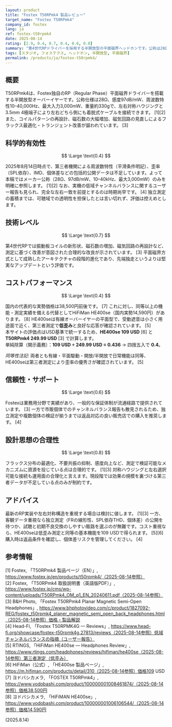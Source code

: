 ```yaml
---
layout: product
title: "Fostex T50RPmk4 製品レビュー"
target_name: "Fostex T50RPmk4"
company_id: fostex
lang: ja
ref: fostex-t50rpmk4
date: 2025-08-14
rating: [2.9, 0.4, 0.7, 0.4, 0.6, 0.8]
summary: "第4世代RPドライバーを採用する半開放型の平面磁界ヘッドホンです。公称は28Ω、97dB/mW、10–40kHz、最大入力3,000mW、対称ハウジングと3.5mm 4極端子を備えます。独立測定は現時点で乏しく、一部で個体差の指摘もあり、同等機能で安価かつ測定が充実した代替機の存在によりコストパフォーマンスは抑制されます。"
tags: [スタジオ, フォステクス, ヘッドホン, 半開放型, 平面磁界]
permalink: /products/ja/fostex-t50rpmk4/
---
```

## 概要

T50RPmk4は、Fostex独自のRP（Regular Phase）平面磁界ドライバーを搭載する半開放型オーバーイヤーです。公称仕様は28Ω、感度97dB/mW、周波数特性10–40,000Hz、最大入力3,000mW、重量約330gで、左右対称ハウジングと3.5mm 4極端子により左右どちら側にも着脱式ケーブルを接続できます。 [1][2] また、コイルパターンの再設計、磁石数の大幅増加、磁気回路の見直しによるフラックス最適化・トランジェント改善が謳われています。 [3]

## 科学的有効性

$$ \Large \text{0.4} $$

2025年8月14日時点で、第三者機関による周波数特性（平滑条件明記）、歪率（SPL依存）、IMD、個体差などの包括的公開データは不足しています。よって本稿ではメーカー公称（28Ω、97dB/mW、10–40kHz、最大3,000mW）のみを明確に参照します。 [1][2] なお、実機の低域チャンネルバランスに関するユーザー報告も見られ、完全な左右一致を前提とするのは時期尚早です。 [4] 独立測定の蓄積までは、可聴域での透明性を担保したとは言い切れず、評価は控えめとします。

## 技術レベル

$$ \Large \text{0.7} $$

第4世代RPでは振動板コイルの新形状、磁石数の増加、磁気回路の再設計など、測定に基づく改善が意図された合理的な改良が示されています。 [3] 平面磁界方式として成熟したアーキテクチャの段階的進化であり、先端独走というよりは堅実なアップデートという評価です。

## コストパフォーマンス

$$ \Large \text{0.4} $$

国内の代表的な実勢価格は38,500円前後です。 [7] これに対し、同等以上の機能・測定実績を備える代替としてHiFiMan HE400se（国内実勢14,590円）があります。 [8] HE400seは有線オーバーイヤーの平面型で、受動遮音は小さく用途面で近く、第三者測定で**低歪み**と良好な応答が確認されています。 [5]  
本サイトの評価点はUSD基準で統一するため、**HE400se 109 USD** [6] と **T50RPmk4 249.99 USD** [3] で計算します。  
単純除算（開示義務）：**109 USD ÷ 249.99 USD = 0.436** → 四捨五入で **0.4**。

*同等性注記:* 両者とも有線・平面駆動・開放/半開放で日常機能は同等、HE400seは第三者測定により歪率の優秀さが確認されています。 [5]

## 信頼性・サポート

$$ \Large \text{0.6} $$

Fostexは業務用分野で実績があり、一般的な保証体制が流通経路で提供されています。 [3] 一方で市販個体でのチャンネルバランス報告も散見されるため、独立測定や複数個体の検証が揃うまでは返品対応の良い販売店での購入を推奨します。 [4]

## 設計思想の合理性

$$ \Large \text{0.8} $$

フラックス分布の最適化、不要共振の抑制、感度向上など、測定で検証可能なメカニズムに資源を投じている点は合理的です。 [1][3] 対称ハウジングと左右選択可能な接続も運用面の合理化と言えます。現段階では効果の規模を裏づける第三者データが不足している点のみが制約です。

## アドバイス

最新のRP実装や左右対称構造を重視する場合は検討に値します。 [1][3] 一方、客観データ重視なら独立測定（FRの線形性、SPL依存THD、個体差）の公開を待つか、試聴と初期不良交換のしやすい販路を選ぶのが無難です。コスト重視なら、HE400seは低歪み測定と同等の基本機能を109 USDで得られます。 [5][6] 購入時は返品条件を確認し、個体差リスクを管理してください。 [4]

## 参考情報

[1] Fostex, 「T50RPmk4 製品ページ（EN）」, https://www.fostex.jp/en/products/t50rpmk4/（2025-08-14参照）  
[2] Fostex, 「T50RPmk4 取扱説明書（英語版PDF）」, https://www.fostex.jp/cms/wp-content/uploads/T50RPmk4_OM_p1_EN_20240611.pdf（2025-08-14参照）  
[3] B&H Photo, 「Fostex T50RPmk4 Planar Magnetic Semi-Open Headphones」, https://www.bhphotovideo.com/c/product/1827092-REG/fostex_t50rpmk4_planer_magnetic_semi_open_back_headphones.html（2025-08-14参照）価格・製品解説  
[4] Head-Fi, 「Fostex T50RPMK4G — Reviews」, https://www.head-fi.org/showcase/fostex-t50rpmk4g.27813/reviews（2025-08-14参照）低域チャンネルバランスの指摘（ユーザー報告）  
[5] RTINGS, 「HiFiMan HE400se — Headphones Review」, https://www.rtings.com/headphones/reviews/hifiman/he400se（2025-08-14参照）第三者測定（低歪み）  
[6] HiFiMan（公式）, 「HE400se 製品ページ」, https://m.hifiman.com/products/detail/310（2025-08-14参照）価格109 USD  
[7] ヨドバシカメラ, 「FOSTEX T50RPmk4」, https://www.yodobashi.com/product/100000001008461874/（2025-08-14参照）価格38,500円  
[8] ヨドバシカメラ, 「HiFiMAN HE400se」, https://www.yodobashi.com/product/100000001006106544/（2025-08-14参照）価格14,590円

(2025.8.14)

